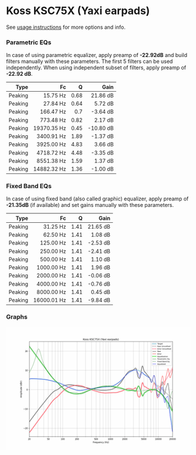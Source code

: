 # Koss KSC75X (Yaxi earpads)
See [usage instructions](https://github.com/jaakkopasanen/AutoEq#usage) for more options and info.

### Parametric EQs
In case of using parametric equalizer, apply preamp of **-22.92dB** and build filters manually
with these parameters. The first 5 filters can be used independently.
When using independent subset of filters, apply preamp of **-22.92 dB**.

| Type    | Fc          |    Q | Gain      |
|--------:|------------:|-----:|----------:|
| Peaking | 15.75 Hz    | 0.68 | 21.86 dB  |
| Peaking | 27.84 Hz    | 0.64 | 5.72 dB   |
| Peaking | 166.47 Hz   | 0.7  | -3.64 dB  |
| Peaking | 773.48 Hz   | 0.82 | 2.17 dB   |
| Peaking | 19370.35 Hz | 0.45 | -10.80 dB |
| Peaking | 3400.91 Hz  | 1.89 | -1.37 dB  |
| Peaking | 3925.00 Hz  | 4.83 | 3.66 dB   |
| Peaking | 4718.72 Hz  | 4.48 | -3.35 dB  |
| Peaking | 8551.38 Hz  | 1.59 | 1.37 dB   |
| Peaking | 14882.32 Hz | 1.36 | -1.00 dB  |

### Fixed Band EQs
In case of using fixed band (also called graphic) equalizer, apply preamp of **-21.35dB**
(if available) and set gains manually with these parameters.

| Type    | Fc          |    Q | Gain     |
|--------:|------------:|-----:|---------:|
| Peaking | 31.25 Hz    | 1.41 | 21.65 dB |
| Peaking | 62.50 Hz    | 1.41 | 1.08 dB  |
| Peaking | 125.00 Hz   | 1.41 | -2.53 dB |
| Peaking | 250.00 Hz   | 1.41 | -2.41 dB |
| Peaking | 500.00 Hz   | 1.41 | 1.10 dB  |
| Peaking | 1000.00 Hz  | 1.41 | 1.96 dB  |
| Peaking | 2000.00 Hz  | 1.41 | -0.06 dB |
| Peaking | 4000.00 Hz  | 1.41 | -0.76 dB |
| Peaking | 8000.00 Hz  | 1.41 | 0.45 dB  |
| Peaking | 16000.01 Hz | 1.41 | -9.84 dB |

### Graphs
![](./Koss%20KSC75X%20(Yaxi%20earpads).png)